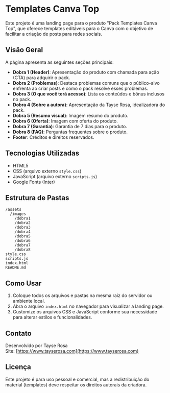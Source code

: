 # Templates Canva Top

Este projeto é uma landing page para o produto "Pack Templates Canva Top", que oferece templates editáveis para o Canva com o objetivo de facilitar a criação de posts para redes sociais.

## Visão Geral

A página apresenta as seguintes seções principais:

- **Dobra 1 (Header)**: Apresentação do produto com chamada para ação (CTA) para adquirir o pack.
- **Dobra 2 (Problemas)**: Destaca problemas comuns que o público-alvo enfrenta ao criar posts e como o pack resolve esses problemas.
- **Dobra 3 (O que você terá acesso)**: Lista os conteúdos e bônus inclusos no pack.
- **Dobra 4 (Sobre a autora)**: Apresentação da Tayse Rosa, idealizadora do pack.
- **Dobra 5 (Resumo visual)**: Imagem resumo do produto.
- **Dobra 6 (Oferta)**: Imagem com oferta do produto.
- **Dobra 7 (Garantia)**: Garantia de 7 dias para o produto.
- **Dobra 8 (FAQ)**: Perguntas frequentes sobre o produto.
- **Footer**: Créditos e direitos reservados.

## Tecnologias Utilizadas

- HTML5
- CSS (arquivo externo `style.css`)
- JavaScript (arquivo externo `scripts.js`)
- Google Fonts (Inter)

## Estrutura de Pastas

```
/assets
  /images
    /dobra1
    /dobra2
    /dobra3
    /dobra4
    /dobra5
    /dobra6
    /dobra7
    /dobra8
style.css
scripts.js
index.html
README.md
```

## Como Usar

1. Coloque todos os arquivos e pastas na mesma raiz do servidor ou ambiente local.
2. Abra o arquivo `index.html` no navegador para visualizar a landing page.
3. Customize os arquivos CSS e JavaScript conforme sua necessidade para alterar estilos e funcionalidades.

## Contato

Desenvolvido por Tayse Rosa  
Site: [https://www.tayserosa.com](https://www.tayserosa.com)

## Licença

Este projeto é para uso pessoal e comercial, mas a redistribuição do material (templates) deve respeitar os direitos autorais da criadora.

